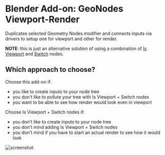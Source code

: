# Blender Add-on: GeoNodes Viewport-Render

Duplicates selected Geometry Nodes modifier and connects inputs via drivers to setup one for viewport and other for render.

**NOTE**: this is just an alternative solution of using a combination of [Is Viewport](https://docs.blender.org/manual/en/latest/modeling/geometry_nodes/input/is_viewport.html) and [Switch](https://docs.blender.org/manual/en/latest/modeling/geometry_nodes/utilities/switch.html) nodes.

## Which approach to choose?

Choose this add-on if:
- you like to create inputs to your node tree
- you don't like to pollute your tree with Is Viewport + Switch nodes
- you want to be able to see how render would look even in viewport

Choose Is Viewport + Switch nodes if:
- you don't like to create inputs to your node tree
- you don't mind adding Is Viewport + Switch nodes
- you don't mind if you have to start an actual render to see how it would look

![screenshot](https://user-images.githubusercontent.com/3518025/175836534-cc0ab52c-7d14-47e8-9b8a-a2472ac7f5cc.png)
